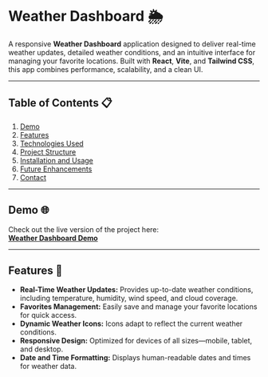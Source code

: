 # Weather Dashboard 🌦️

A responsive **Weather Dashboard** application designed to deliver real-time weather updates, detailed weather conditions, and an intuitive interface for managing your favorite locations. Built with **React**, **Vite**, and **Tailwind CSS**, this app combines performance, scalability, and a clean UI.

---

## Table of Contents 📋

1. [Demo](#demo)
2. [Features](#features)
3. [Technologies Used](#technologies-used)
4. [Project Structure](#project-structure)
5. [Installation and Usage](#installation-and-usage)
6. [Future Enhancements](#future-enhancements)
7. [Contact](#contact)

---

## Demo 🌐

Check out the live version of the project here:  
[**Weather Dashboard Demo**](https://weather-dashboard-sazzad15.vercel.app/)

---

## Features 🚀

- **Real-Time Weather Updates:** Provides up-to-date weather conditions, including temperature, humidity, wind speed, and cloud coverage.
- **Favorites Management:** Easily save and manage your favorite locations for quick access.
- **Dynamic Weather Icons:** Icons adapt to reflect the current weather conditions.
- **Responsive Design:** Optimized for devices of all sizes—mobile, tablet, and desktop.
- **Date and Time Formatting:** Displays human-readable dates and times for weather data.
